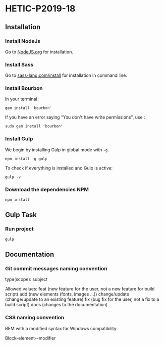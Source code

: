 # HETIC-P2019-18

## Installation

### Install NodeJs
Go to [NodeJS.org](http://NodeJS.org) for installation.

### Install Sass
Go to [sass-lang.com/install](http://sass-lang.com/install) for installation in command line.

### Install Bourbon

In your terminal :

```
gem install 'bourbon'
```

If you have an error saying "You don't have write permissions", use :

```
sudo gem install 'bourbon'
```

### Install Gulp
We begin by installing Gulp in global mode with `-g`.

```
npm install -g gulp
```

To check if everything is installed and Gulp is active:

```
gulp -v
```

### Download the dependencies NPM

```
npm install
```

## Gulp Task

### Run project

```
gulp
```

## Documentation

### Git commit messages naming convention

type(scope): subject

Allowed <type> values:
  feat (new feature for the user, not a new feature for build script)
  add (new elements (fonts, images ...))
  change/update (change/update to an existing feature)
  fix (bug fix for the user, not a fix to a build script)
  docs (changes to the documentation)

### CSS naming convention

BEM with a modified syntax for Windows compatibility

Block-element--modifier
